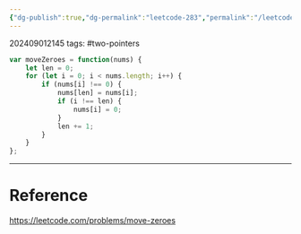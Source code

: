 ```yaml
---
{"dg-publish":true,"dg-permalink":"leetcode-283","permalink":"/leetcode-283/"}
---
```


202409012145
tags: #two-pointers 

```js
var moveZeroes = function(nums) {
	let len = 0;
	for (let i = 0; i < nums.length; i++) {
		if (nums[i] !== 0) {
			nums[len] = nums[i];
			if (i !== len) {
				nums[i] = 0;
			}
			len += 1;
		}
	}
};
```

---
# Reference

https://leetcode.com/problems/move-zeroes